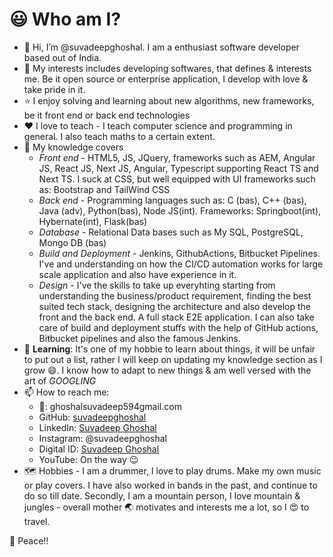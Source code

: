 # 😃 Who am I?

- 👋 Hi, I’m @suvadeepghoshal. I am a enthusiast software developer based out of India.
- 👀 My interests includes developing softwares, that defines & interests me. Be it open source or enterprise application, I develop with love & take pride in it.
- ⭐ I enjoy solving and learning about new algorithms, new frameworks, be it front end or back end technologies
- ❤️ I love to teach - I teach computer science and programming in general. I also teach maths to a certain extent.
- 🌳 My knowledge covers
  - *Front end* - HTML5, JS, JQuery, frameworks such as AEM, Angular JS, React JS, Next JS, Angular, Typescript supporting React TS and Next TS. I suck at CSS, but well equipped with UI frameworks such as: Bootstrap and TailWind CSS
  - *Back end* - Programming languages such as: C (bas), C++ (bas), Java (adv), Python(bas), Node JS(int). Frameworks: Springboot(int), Hybernate(int), Flask(bas)
  - *Database* - Relational Data bases such as My SQL, PostgreSQL, Mongo DB (bas)
  - *Build and Deployment* - Jenkins, GithubActions, Bitbucket Pipelines. I've and understanding on how the CI/CD automation works for large scale application and also have experience in it.
  - *Design* - I've the skills to take up everyhting starting from understanding the business/product requirement, finding the best suited tech stack, designing the architecture and also develop the front and the back end. A full stack E2E application. I can also take care of build and deployment stuffs with the help of GitHub actions, Bitbucket pipelines and also the famous Jenkins. 
- 📝 **Learning**: It's one of my hobbie to learn about things, it will be unfair to put out a list, rather I will keep on updating my knowledge section as I grow 😄. I know how to adapt to new things & am well versed with the art of *GOOGLING*
- 📫 How to reach me:
  - 📧: ghoshalsuvadeep594gmail.com
  - GitHub: [suvadeepghoshal](https://github.com/suvadeepghoshal)
  - LinkedIn: [Suvadeep Ghoshal](https://www.linkedin.com/in/suvadeep-ghoshal-778426197/)
  - Instagram: @suvadeepghoshal
  - Digital ID: [Suvadeep Ghoshal](https://suvadeepghoshal-id.vercel.app)
  - YouTube: On the way 😉
- 🗺️ Hobbies - I am a drummer, I love to play drums. Make my own music or play covers. I have also worked in bands in the past, and continue to do so till date. Secondly, I am a mountain person, I love mountain & jungles - overall mother 🌏 motivates and interests me a lot, so I 😍 to travel.

🤞 Peace!!
